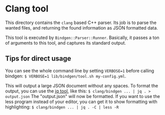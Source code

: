 # Clang tool

This directory contains the `clang` based C++ parser.  Its job is to parse the
wanted files, and returning the found information as JSON formatted data.

This tool is executed by `Bindgen::Parser::Runner`.  Basically, it passes a ton
of arguments to this tool, and captures its standard output.

## Tips for direct usage

You can see the whole command line by setting `VERBOSE=1` before calling
bindgen: `$ VERBOSE=1 lib/bindgen/tool.sh my-config.yml`.

This will output a large JSON document without any spaces.  To format the
output, you can use the [jq tool](https://stedolan.github.io/jq/), like this:
`$ clang/bindgen ... | jq . > output.json` The "output.json" will now be
formatted.  If you want to use the less program instead of your editor, you can
get it to show formatting with highlighting:
`$ clang/bindgen ... | jq . -C | less -R`
